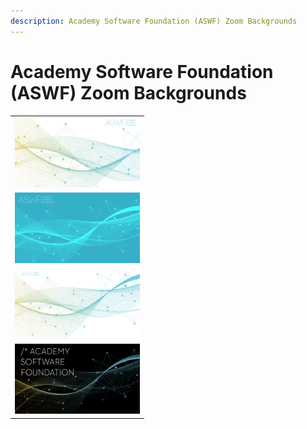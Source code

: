 ```yaml
---
description: Academy Software Foundation (ASWF) Zoom Backgrounds
---
```


# Academy Software Foundation (ASWF) Zoom Backgrounds

<table class="logos-table">
    <tbody>
        <tr>
            <td><a href="ASWF_ZoomBG_v4_A.png" download="aswf"><img src="ASWF_ZoomBG_v4_A.png" width="200"></a></td>
        </tr>
        <tr>
            <td><a href="ASWF_ZoomBG_v4_B.png" download="aswf"><img src="ASWF_ZoomBG_v4_B.png" width="200"></a></td>
        </tr>
        <tr>
            <td><a href="ASWF_ZoomBG_v4_C.png" download="aswf"><img src="ASWF_ZoomBG_v4_C.png" width="200"></a></td>
        </tr>
        <tr>
            <td><a href="ASWF_ZoomBG_v4_D.png" download="aswf"><img src="ASWF_ZoomBG_v4_D.png" width="200"></a></td>
        </tr>
    </tbody>
</table>

